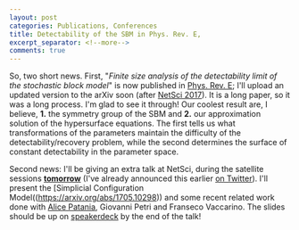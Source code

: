 ```yaml
---
layout: post
categories: Publications, Conferences
title: Detectability of the SBM in Phys. Rev. E,
excerpt_separator: <!--more-->
comments: true
---
```


So, two short news.
First, "_Finite size analysis of the detectability limit of the stochastic block model_" is now published in [Phys. Rev. E](https://journals.aps.org/pre/abstract/10.1103/PhysRevE.95.062304); I'll upload an updated version to the arXiv soon (after [NetSci 2017](http://netsci2017.net/)).
It is a long paper, so it was a long process.
I'm glad to see it through! 
Our coolest result are, I believe, **1.** the symmetry group of the SBM and **2.** our approximation solution of the hypersurface equations.
The first tells us what transformations of the parameters maintain the difficulty of the detectability/recovery problem, while the second determines the surface of constant detectability in the parameter space.

Second news: I'll be giving an extra talk at NetSci, during the satellite sessions [**tomorrow**](http://complexdata.businesscatalyst.com/program.html) (I've already announced this earlier [on Twitter](https://twitter.com/_jgyou/status/874687304065011712)). I'll present the [Simplicial Configuration Model((https://arxiv.org/abs/1705.10298)) and some recent related work done with [Alice Patania](http://apatania.altervista.org/), Giovanni Petri and Franseco Vaccarino. 
The slides should be up on [speakerdeck](https://speakerdeck.com/jgyou/) by the end of the talk!
